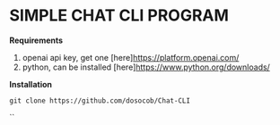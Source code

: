 # SIMPLE CHAT CLI PROGRAM

**Requirements**
1. openai api key, get one [here]https://platform.openai.com/
2. python, can be installed [here]https://www.python.org/downloads/  

**Installation**

`git clone https://github.com/dosocob/Chat-CLI`



``
